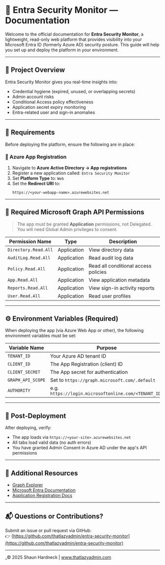 # 📘 Entra Security Monitor — Documentation

Welcome to the official documentation for **Entra Security Monitor**, a lightweight, read-only web platform that provides visibility into your Microsoft Entra ID (formerly Azure AD) security posture. This guide will help you set up and deploy the platform in your environment.

---

## 🚀 Project Overview

Entra Security Monitor gives you real-time insights into:
- Credential hygiene (expired, unused, or overlapping secrets)
- Admin account risks
- Conditional Access policy effectiveness
- Application secret expiry monitoring
- Entra-related user and sign-in anomalies

---

## 📌 Requirements

Before deploying the platform, ensure the following are in place:

### 🔐 Azure App Registration

1. Navigate to **Azure Active Directory → App registrations**
2. Register a new application called: `Entra Security Monitor`
3. Set **Platform Type** to: `Web`
4. Set the **Redirect URI** to:
   ```
   https://<your-webapp-name>.azurewebsites.net
   ```

---

## 🛂 Required Microsoft Graph API Permissions

> The app must be granted **Application** permissions, not Delegated. You will need Global Admin privileges to consent.

| Permission Name          | Type        | Description                              |
|--------------------------|-------------|------------------------------------------|
| `Directory.Read.All`     | Application | View directory data                      |
| `AuditLog.Read.All`      | Application | Read audit log data                      |
| `Policy.Read.All`        | Application | Read all conditional access policies     |
| `App.Read.All`           | Application | View application metadata                |
| `Reports.Read.All`       | Application | View sign-in activity reports            |
| `User.Read.All`          | Application | Read user profiles                       |

---

## ⚙️ Environment Variables (Required)

When deploying the app (via Azure Web App or other), the following environment variables must be set:

| Variable Name              | Purpose                                 |
|----------------------------|-----------------------------------------|
| `TENANT_ID`                | Your Azure AD tenant ID                 |
| `CLIENT_ID`                | The App Registration (client) ID        |
| `CLIENT_SECRET`            | The App secret for authentication       |
| `GRAPH_API_SCOPE`          | Set to `https://graph.microsoft.com/.default` |
| `AUTHORITY`                | e.g. `https://login.microsoftonline.com/<TENANT_ID>` |

---

## 🧪 Post-Deployment

After deploying, verify:
- The app loads via `https://<your-site>.azurewebsites.net`
- All tabs load valid data (no auth errors)
- You have granted Admin Consent in Azure AD under the app's API permissions

---

## 📄 Additional Resources

- [Graph Explorer](https://developer.microsoft.com/en-us/graph/graph-explorer)
- [Microsoft Entra Documentation](https://learn.microsoft.com/en-us/entra/)
- [Application Registration Docs](https://learn.microsoft.com/en-us/azure/active-directory/develop/quickstart-register-app)

---

## 📬 Questions or Contributions?

Submit an issue or pull request via GitHub:  
👉 [https://github.com/thatlazyadmin/entra-security-monitor](https://github.com/thatlazyadmin/entra-security-monitor)

---

_© 2025 Shaun Hardneck | www.thatlazyadmin.com
